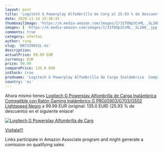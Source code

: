 ```yaml
---
layout: post
title: 'Logitech G Powerplay Alfombrilla de Carg al 25.93 % de descuento'
date: 2020-11-14 15:36:43
thumbnailImage: 'https://m.media-amazon.com/images/I/31TO9p3CnML._SL200_.jpg'
images: [ 'https://m.media-amazon.com/images/I/31TO9p3CnML._SL200_.jpg' ]
comments: true
category: ofertas
author: ring
slug: 'B073399S1L-es'
description:
actualPrice: 99.99 EUR
currency: EUR
price: 99.99
comparePrice: 135.0 EUR
inStock: true
prodname: 'Logitech G Powerplay Alfombrilla de Carga Inalámbrica  Compatible con Ratón Gaming Inalámbrico G PRO/G903/G703/G502 Lightspeed   Negro'
country: 'es'
---
```


Ahora mismo tienes [Logitech G Powerplay Alfombrilla de Carga Inalámbrica  Compatible con Ratón Gaming Inalámbrico G PRO/G903/G703/G502 Lightspeed   Negro](https://www.amazon.es/dp/B073399S1L/?tag=tolees-21) a 99.99 EUR (original: 135.0 EUR) (25.93 %  de descuento) en el siguiente enlace!

[![Logitech G Powerplay Alfombrilla de Carg](https://m.media-amazon.com/images/I/31TO9p3CnML._SL200_.jpg)](https://www.amazon.es/dp/B073399S1L/?tag=tolees-21)

[Visítala!!!](https://www.amazon.es/dp/B073399S1L/?tag=tolees-21)

Links participate in Amazon Associate program and might generate a comission on qualifying sales
